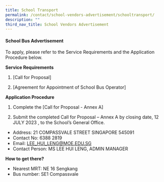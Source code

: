```yaml
---
title: School Transport
permalink: /contact/school-vendors-advertisement/schooltransport/
description: ""
third_nav_title: School Vendors Advertisement
---
```

#### School Bus Advertisement

To apply, please refer to the Service Requirements and the Application Procedure below.

**Service Requirements**
1.	[Call for Proposal] 
 
2.	[Agreement for Appointment of School Bus Operator] 

**Application Procedure**

1. Complete the [Call for Proposal - Annex A] 

2. Submit the completed Call for Proposal – Annex A by closing date, 12 JULY 2023 , to the School’s General Office.

* Address: 21 COMPASSVALE STREET SINGAPORE 545091
* Contact No: 6388 2819
* Email: LEE_HUI_LENG@MOE.EDU.SG
* Contact Person: MS LEE HUI LENG, ADMIN MANAGER


**How to get there?**
* Nearest MRT: NE 16 Sengkang
* Bus number: SE1 Compassvale
